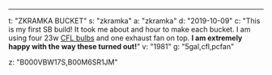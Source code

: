 ---
t: "ZKRAMKA BUCKET"
s: "zkramka"
a: "zkramka"
d: "2019-10-09"
c: "This is my first SB build! It took me about and hour to make each bucket. I am using four 23w <a href='https://amzn.to/3jMfTYw'>CFL bulbs</a> and one exhaust fan on top. <strong>I am extremely happy with the way these turned out!</strong>"
v: "1981"
g: "5gal,cfl,pcfan"

z: "B000VBW17S,B00M6SR1JM"
